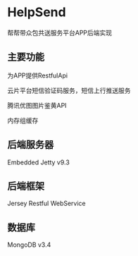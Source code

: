 # HelpSend
帮帮带众包共送服务平台APP后端实现


## 主要功能
为APP提供RestfulApi

云片平台短信验证码服务，短信上行推送服务

腾讯优图图片鉴黄API

内存组缓存



## 后端服务器
Embedded Jetty v9.3


## 后端框架
Jersey Restful WebService


## 数据库
MongoDB v3.4
